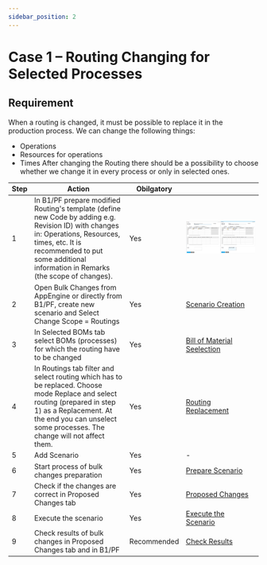 ```yaml
---
sidebar_position: 2
---
```


# Case 1 – Routing Changing for Selected Processes

## Requirement

When a routing is changed, it must be possible to replace it in the production process. We can change the following things:

- Operations
- Resources for operations
- Times
After changing the Routing there should be a possibility to choose whether we change it in every process or only in selected ones.

| Step | Action | Obilgatory |  |
| --- | --- | --- | --- |
| 1 | In B1/PF prepare modified Routing's template (define new Code by adding e.g. Revision ID) with changes in: Operations, Resources, times, etc. It is recommended to put some additional information in Remarks (the scope of changes). | Yes | ![Routing changing for selected processes](./media/routings.png) |
| 2 | Open Bulk Changes from AppEngine or directly from B1/PF, create new scenario and Select Change Scope = Routings | Yes | [Scenario Creation](https://www.youtube.com/watch?v=bT3bN-AoVSY) |
| 3 | In Selected BOMs tab select BOMs (processes) for which the routing have to be changed | Yes | [Bill of Material Seelection](https://www.youtube.com/watch?v=ZdTlC4Nwt3I) |
| 4 | In Routings tab filter and select routing which has to be replaced. Choose mode Replace and select routing (prepared in step 1) as a Replacement. At the end you can unselect some processes. The change will not affect them. | Yes | [Routing Replacement](https://www.youtube.com/watch?v=cvlO5G3b2Wo) |
| 5 | Add Scenario | Yes | - |
| 6 | Start process of bulk changes preparation | Yes | [Prepare Scenario](https://www.youtube.com/watch?v=zJwsojIAK0g) |
| 7 | Check if the changes are correct in Proposed Changes tab | Yes | [Proposed Changes](https://www.youtube.com/watch?v=jbAZyGROrU4) |
| 8 | Execute the scenario | Yes | [Execute the Scenario](https://youtube.com/watch?v=Cbh1toH8Eu4) |
| 9 | Check results of bulk changes in Proposed Changes tab and in B1/PF | Recommended | [Check Results](https://www.youtube.com/watch?v=wukesmAoxEY) |
